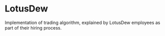 # LotusDew
Implementation of trading algorithm, explained by LotusDew employees as part of their hiring process.
